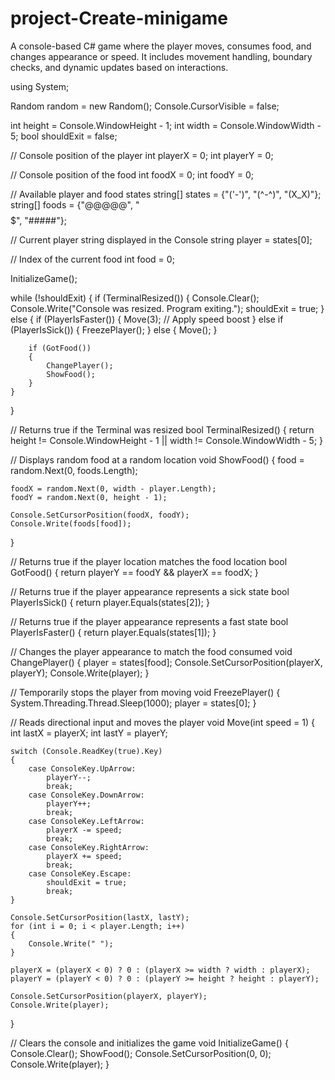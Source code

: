 # project-Create-minigame
A console-based C# game where the player moves, consumes food, and changes appearance or speed. It includes movement handling, boundary checks, and dynamic updates based on interactions.

using System;

Random random = new Random();
Console.CursorVisible = false;

int height = Console.WindowHeight - 1;
int width = Console.WindowWidth - 5;
bool shouldExit = false;

// Console position of the player
int playerX = 0;
int playerY = 0;

// Console position of the food
int foodX = 0;
int foodY = 0;

// Available player and food states
string[] states = {"('-')", "(^-^)", "(X_X)"};
string[] foods = {"@@@@@", "$$$$$", "#####"};

// Current player string displayed in the Console
string player = states[0];

// Index of the current food
int food = 0;

InitializeGame();

while (!shouldExit) 
{
    if (TerminalResized()) 
    {
        Console.Clear();
        Console.Write("Console was resized. Program exiting.");
        shouldExit = true;
    } 
    else 
    {
        if (PlayerIsFaster()) 
        {
            Move(3);  // Apply speed boost
        } 
        else if (PlayerIsSick()) 
        {
            FreezePlayer();
        } 
        else 
        {
            Move();
        }

        if (GotFood())
        {
            ChangePlayer();
            ShowFood();
        }
    }
}

// Returns true if the Terminal was resized
bool TerminalResized() 
{
    return height != Console.WindowHeight - 1 || width != Console.WindowWidth - 5;
}

// Displays random food at a random location
void ShowFood() 
{
    food = random.Next(0, foods.Length);

    foodX = random.Next(0, width - player.Length);
    foodY = random.Next(0, height - 1);

    Console.SetCursorPosition(foodX, foodY);
    Console.Write(foods[food]);
}

// Returns true if the player location matches the food location
bool GotFood() 
{
    return playerY == foodY && playerX == foodX;
}

// Returns true if the player appearance represents a sick state
bool PlayerIsSick() 
{
    return player.Equals(states[2]);
}

// Returns true if the player appearance represents a fast state
bool PlayerIsFaster() 
{
    return player.Equals(states[1]);
}

// Changes the player appearance to match the food consumed
void ChangePlayer() 
{
    player = states[food];
    Console.SetCursorPosition(playerX, playerY);
    Console.Write(player);
}

// Temporarily stops the player from moving
void FreezePlayer() 
{
    System.Threading.Thread.Sleep(1000);
    player = states[0];
}

// Reads directional input and moves the player
void Move(int speed = 1) 
{
    int lastX = playerX;
    int lastY = playerY;

    switch (Console.ReadKey(true).Key) 
    {
        case ConsoleKey.UpArrow:
            playerY--; 
            break;
        case ConsoleKey.DownArrow: 
            playerY++; 
            break;
        case ConsoleKey.LeftArrow:  
            playerX -= speed; 
            break;
        case ConsoleKey.RightArrow: 
            playerX += speed; 
            break;
        case ConsoleKey.Escape:     
            shouldExit = true; 
            break;
    }

    Console.SetCursorPosition(lastX, lastY);
    for (int i = 0; i < player.Length; i++) 
    {
        Console.Write(" ");
    }

    playerX = (playerX < 0) ? 0 : (playerX >= width ? width : playerX);
    playerY = (playerY < 0) ? 0 : (playerY >= height ? height : playerY);

    Console.SetCursorPosition(playerX, playerY);
    Console.Write(player);
}

// Clears the console and initializes the game
void InitializeGame() 
{
    Console.Clear();
    ShowFood();
    Console.SetCursorPosition(0, 0);
    Console.Write(player);
}
